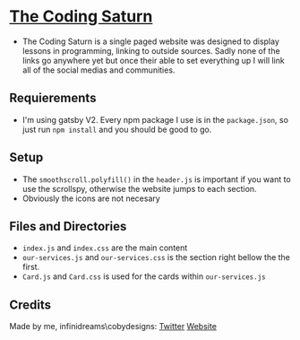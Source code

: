 # [The Coding Saturn](https://bruce-hopkins-jr.github.io/Coding-Saturn/)

* The Coding Saturn is a single paged website was designed to display lessons in programming, linking to outside sources. Sadly none of the links go anywhere yet but once their able to set everything up I will link all of the social medias and communities.

## Requierements 

* I'm using gatsby V2. Every npm package I use is in the `package.json`, so just run `npm install` and you should be good to go. 

## Setup

* The `smoothscroll.polyfill()` in the `header.js` is important if you want to use the scrollspy, otherwise the website jumps to each section.
* Obviously the icons are not necesary

## Files and Directories

* `index.js` and `index.css` are the main content
* `our-services.js` and `our-services.css` is the section right bellow the the first. 
* `Card.js` and `Card.css` is used for the cards within `our-services.js`



## Credits
Made by me, infinidreams\cobydesigns: [Twitter](https://twitter.com/InfiniDreams1/) [Website](http://cobydesigns.budgetchamp.net/)


